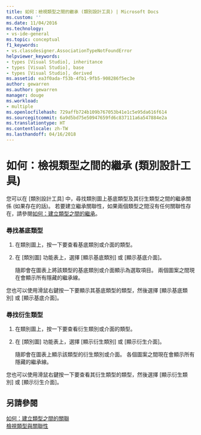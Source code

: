 ```yaml
---
title: 如何：檢視類型之間的繼承 (類別設計工具) | Microsoft Docs
ms.custom: ''
ms.date: 11/04/2016
ms.technology:
- vs-ide-general
ms.topic: conceptual
f1_keywords:
- vs.classdesigner.AssociationTypeNotFoundError
helpviewer_keywords:
- types [Visual Studio], inheritance
- types [Visual Studio], base
- types [Visual Studio], derived
ms.assetid: ea3f0ada-f53b-4fb1-9fb5-908286f5ec3e
author: gewarren
ms.author: gewarren
manager: douge
ms.workload:
- multiple
ms.openlocfilehash: 729affb724b109b767053b41e1c5e95da616f614
ms.sourcegitcommit: 6a9d5bd75e50947659fd6c837111a6a547884e2a
ms.translationtype: HT
ms.contentlocale: zh-TW
ms.lasthandoff: 04/16/2018
---
```

# <a name="how-to-view-inheritance-between-types-class-designer"></a>如何：檢視類型之間的繼承 (類別設計工具)
您可以在 [類別設計工具] 中，尋找類別圖上基底類型及其衍生類型之間的繼承關係 (如果存在的話)。 若要建立繼承關聯性，如果兩個類型之間沒有任何關聯性存在，請參閱[如何：建立類型之間的繼承](how-to-create-inheritance-between-types.md)。  
  
### <a name="to-find-the-base-type"></a>尋找基底類型  
  
1.  在類別圖上，按一下要查看基底類別或介面的類型。  
  
2.  在 [類別圖] 功能表上，選擇 [顯示基底類別] 或 [顯示基底介面]。  
  
     隨即會在圖表上將該類型的基底類別或介面顯示為選取項目。 兩個圖案之間現在會顯示所有隱藏的繼承線。  
  
您也可以使用滑鼠右鍵按一下要顯示其基底類型的類型，然後選擇 [顯示基底類別] 或 [顯示基底介面]。  
  
### <a name="to-find-the-derived-types"></a>尋找衍生類型  
  
1.  在類別圖上，按一下要查看衍生類別或介面的類型。  
  
2.  在 [類別圖] 功能表上，選擇 [顯示衍生類別] 或 [顯示衍生介面]。  
  
     隨即會在圖表上顯示該類型的衍生類別或介面。 各個圖案之間現在會顯示所有隱藏的繼承線。  
  
您也可以使用滑鼠右鍵按一下要查看其衍生類型的類型，然後選擇 [顯示衍生類別] 或 [顯示衍生介面]。  
  
## <a name="see-also"></a>另請參閱
[如何：建立類型之間的關聯](how-to-create-associations-between-types.md)   
[檢視類型與關聯性](viewing-types-and-relationships.md)